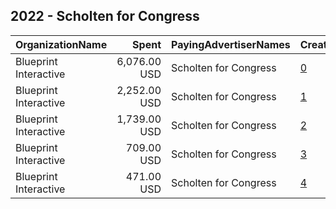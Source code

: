 ## 2022 - Scholten for Congress 
|OrganizationName|Spent|PayingAdvertiserNames|CreativeUrls|Impressions|Genders|AgeBrackets|CountryCodes|BillingAddresses|CandidateBallotInformation|
|:---|---:|:---|:---|---:|:---|:---|:---|:---|:---|
|Blueprint Interactive|6,076.00 USD|Scholten for Congress|[0](https://www.snap.com/political-ads/asset/d9b6ce60996833c63e08440bfad3d2329da3c01d99f5b9de6d7892b6a347af8d?mediaType=mp4)|226,736||18-35|united states|"1220 19th Street NW,Washington,20036,US"|Hillary Scholten|
|Blueprint Interactive|2,252.00 USD|Scholten for Congress|[1](https://www.snap.com/political-ads/asset/652df0e13dc8064b65af1bb3b9a746ffa29f0c864549ff5973a7a05d64b3c083?mediaType=mp4)|116,689||18-35|united states|"1220 19th Street NW,Washington,20036,US"|Hillary Scholten|
|Blueprint Interactive|1,739.00 USD|Scholten for Congress|[2](https://www.snap.com/political-ads/asset/782dc482eb6e1d46746fd7629436316634c28b86fba636dc198f21226abe5003?mediaType=mp4)|68,506||18-35|united states|"1220 19th Street NW,Washington,20036,US"|Hillary Scholten|
|Blueprint Interactive|709.00 USD|Scholten for Congress|[3](https://www.snap.com/political-ads/asset/f49baae67965c708cbb12f8d9412d19b11c7e0994d76e9b95ef1c9ea51e3990a?mediaType=mp4)|40,345||18-35|united states|"1220 19th Street NW,Washington,20036,US"|Hillary Scholten|
|Blueprint Interactive|471.00 USD|Scholten for Congress|[4](https://www.snap.com/political-ads/asset/3d42a1a7c86191894acd6a0e807a2ad4343913e80577cf157e0c71f8cb0369d5?mediaType=mp4)|16,661||18-35|united states|"1220 19th Street NW,Washington,20036,US"|Hillary Scholten|
